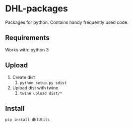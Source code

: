 # DHL-packages
Packages for python. Contains handy frequently used code.

## Requirements

Works with: python 3

## Upload

1. Create dist
    1. `python setup.py sdist`
1. Upload dist with twine
    1. `twine upload dist/*`

## Install
`pip install dhlUtils`


